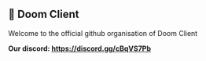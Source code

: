 ## 💢 Doom Client
Welcome to the official github organisation of Doom Client

**Our discord: https://discord.gg/cBqVS7Pb**
